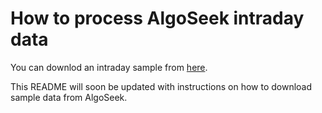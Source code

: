 # How to process AlgoSeek intraday data

You can downlod an intraday sample from [here](https://www.algoseek.com/products.html).

This README will soon be updated with instructions on how to download sample data from AlgoSeek.